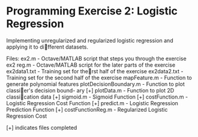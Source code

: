 # Programming Exercise 2: Logistic Regression

Implementing unregularized and regularized logistic regression and applying it to different datasets.

Files:
ex2.m - Octave/MATLAB script that steps you through the exercise
ex2 reg.m - Octave/MATLAB script for the later parts of the exercise
ex2data1.txt - Training set for therst half of the exercise
ex2data2.txt - Training set for the second half of the exercise
mapFeature.m - Function to generate polynomial features
plotDecisionBoundary.m - Function to plot classier's decision bound-
ary
[+] plotData.m - Function to plot 2D classication data
[+] sigmoid.m - Sigmoid Function
[+] costFunction.m - Logistic Regression Cost Function
[+] predict.m - Logistic Regression Prediction Function
[+] costFunctionReg.m - Regularized Logistic Regression Cost

[+] indicates files completed
